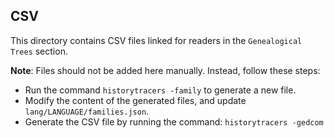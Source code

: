 ## CSV

This directory contains CSV files linked for readers in the `Genealogical Trees` section.

**Note**: Files should not be added here manually. Instead, follow these steps:

- Run the command `historytracers -family` to generate a new file.
- Modify the content of the generated files, and update `lang/LANGUAGE/families.json`.
- Generate the CSV file by running the command: `historytracers -gedcom`
